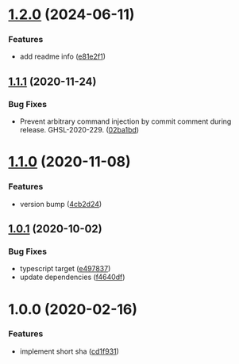 # [1.2.0](https://github.com/allenevans/short-sha/compare/v1.1.1...v1.2.0) (2024-06-11)


### Features

* add readme info ([e81e2f1](https://github.com/allenevans/short-sha/commit/e81e2f10f3ba95b746ccf62ca26a0ac7de853336))

## [1.1.1](https://github.com/allenevans/short-sha/compare/v1.1.0...v1.1.1) (2020-11-24)


### Bug Fixes

* Prevent arbitrary command injection by commit comment during release. GHSL-2020-229. ([02ba1bd](https://github.com/allenevans/short-sha/commit/02ba1bd0fb4b2104a891ef13174941cdacd621d6))

# [1.1.0](https://github.com/allenevans/short-sha/compare/v1.0.1...v1.1.0) (2020-11-08)


### Features

* version bump ([4cb2d24](https://github.com/allenevans/short-sha/commit/4cb2d24080760fe49212813cd82f5d5d30d21b12))

## [1.0.1](https://github.com/allenevans/short-sha/compare/v1.0.0...v1.0.1) (2020-10-02)


### Bug Fixes

* typescript target ([e497837](https://github.com/allenevans/short-sha/commit/e4978377dc7b0b08480e460c7538d5c4bdd77c1b))
* update dependencies ([f4640df](https://github.com/allenevans/short-sha/commit/f4640df5176fa07f7222bb0168eca67528689f75))

# 1.0.0 (2020-02-16)


### Features

* implement short sha ([cd1f931](https://github.com/allenevans/short-sha/commit/cd1f931cbda5b3d7710948622bce671343e60331))

